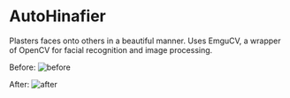 # AutoHinafier
Plasters faces onto others in a beautiful manner. Uses EmguCV, a wrapper of OpenCV for facial recognition and image processing.

Before:
![before](http://i.imgur.com/mEO6nT6.jpg)

After:
![after](http://i.imgur.com/BHQ7iNF.jpg)
